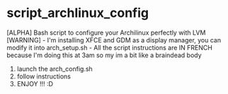 # script_archlinux_config
[ALPHA] Bash script to configure your Archilinux perfectly with LVM
[WARNING] - I'm installing XFCE and GDM as a display manager, you can modify it into arch_setup.sh
          - All the script instructions are IN FRENCH because I'm doing this at 3am so my im a bit like a braindead body
1. launch the arch_config.sh
2. follow instructions
3. ENJOY !!! :D